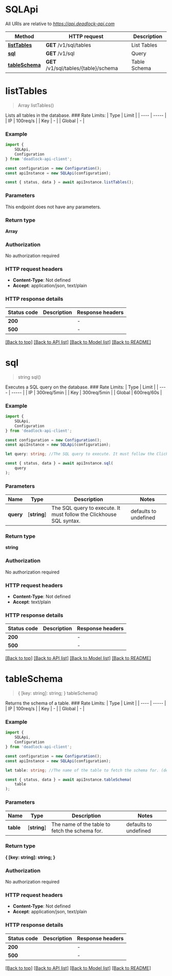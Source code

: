 # SQLApi

All URIs are relative to *https://api.deadlock-api.com*

|Method | HTTP request | Description|
|------------- | ------------- | -------------|
|[**listTables**](#listtables) | **GET** /v1/sql/tables | List Tables|
|[**sql**](#sql) | **GET** /v1/sql | Query|
|[**tableSchema**](#tableschema) | **GET** /v1/sql/tables/{table}/schema | Table Schema|

# **listTables**
> Array<string> listTables()

 Lists all tables in the database.  ### Rate Limits: | Type | Limit | | ---- | ----- | | IP | 100req/s | | Key | - | | Global | - |     

### Example

```typescript
import {
    SQLApi,
    Configuration
} from 'deadlock-api-client';

const configuration = new Configuration();
const apiInstance = new SQLApi(configuration);

const { status, data } = await apiInstance.listTables();
```

### Parameters
This endpoint does not have any parameters.


### Return type

**Array<string>**

### Authorization

No authorization required

### HTTP request headers

 - **Content-Type**: Not defined
 - **Accept**: application/json, text/plain


### HTTP response details
| Status code | Description | Response headers |
|-------------|-------------|------------------|
|**200** |  |  -  |
|**500** |  |  -  |

[[Back to top]](#) [[Back to API list]](../README.md#documentation-for-api-endpoints) [[Back to Model list]](../README.md#documentation-for-models) [[Back to README]](../README.md)

# **sql**
> string sql()

 Executes a SQL query on the database.  ### Rate Limits: | Type | Limit | | ---- | ----- | | IP | 300req/5min | | Key | 300req/5min | | Global | 600req/60s |     

### Example

```typescript
import {
    SQLApi,
    Configuration
} from 'deadlock-api-client';

const configuration = new Configuration();
const apiInstance = new SQLApi(configuration);

let query: string; //The SQL query to execute. It must follow the Clickhouse SQL syntax. (default to undefined)

const { status, data } = await apiInstance.sql(
    query
);
```

### Parameters

|Name | Type | Description  | Notes|
|------------- | ------------- | ------------- | -------------|
| **query** | [**string**] | The SQL query to execute. It must follow the Clickhouse SQL syntax. | defaults to undefined|


### Return type

**string**

### Authorization

No authorization required

### HTTP request headers

 - **Content-Type**: Not defined
 - **Accept**: text/plain


### HTTP response details
| Status code | Description | Response headers |
|-------------|-------------|------------------|
|**200** |  |  -  |
|**500** |  |  -  |

[[Back to top]](#) [[Back to API list]](../README.md#documentation-for-api-endpoints) [[Back to Model list]](../README.md#documentation-for-models) [[Back to README]](../README.md)

# **tableSchema**
> { [key: string]: string; } tableSchema()

 Returns the schema of a table.  ### Rate Limits: | Type | Limit | | ---- | ----- | | IP | 100req/s | | Key | - | | Global | - |     

### Example

```typescript
import {
    SQLApi,
    Configuration
} from 'deadlock-api-client';

const configuration = new Configuration();
const apiInstance = new SQLApi(configuration);

let table: string; //The name of the table to fetch the schema for. (default to undefined)

const { status, data } = await apiInstance.tableSchema(
    table
);
```

### Parameters

|Name | Type | Description  | Notes|
|------------- | ------------- | ------------- | -------------|
| **table** | [**string**] | The name of the table to fetch the schema for. | defaults to undefined|


### Return type

**{ [key: string]: string; }**

### Authorization

No authorization required

### HTTP request headers

 - **Content-Type**: Not defined
 - **Accept**: application/json, text/plain


### HTTP response details
| Status code | Description | Response headers |
|-------------|-------------|------------------|
|**200** |  |  -  |
|**500** |  |  -  |

[[Back to top]](#) [[Back to API list]](../README.md#documentation-for-api-endpoints) [[Back to Model list]](../README.md#documentation-for-models) [[Back to README]](../README.md)

